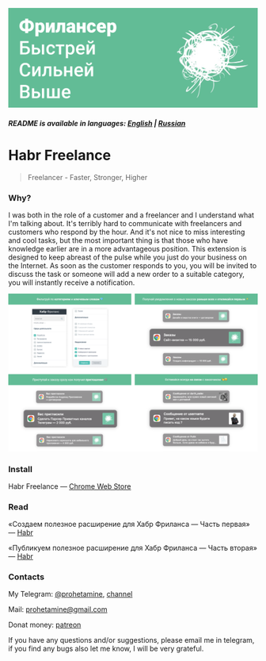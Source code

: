 ![logo](https://github.com/prohetamine/habr-freelance/blob/main/media/logo.png)

##### README is available in languages: [English](https://github.com/prohetamine/habr-freelance/blob/main/README/english.md) | [Russian](https://github.com/prohetamine/habr-freelance/blob/main/README.md)

# Habr Freelance

> Freelancer - Faster, Stronger, Higher

### Why?

I was both in the role of a customer and a freelancer and I understand what I'm talking about. It's terribly hard to communicate with freelancers and customers who respond by the hour. And it's not nice to miss interesting and cool tasks, but the most important thing is that those who have knowledge earlier are in a more advantageous position. This extension is designed to keep abreast of the pulse while you just do your business on the Internet. As soon as the customer responds to you, you will be invited to discuss the task or someone will add a new order to a suitable category, you will instantly receive a notification.

![screenshots](https://github.com/prohetamine/habr-freelance/blob/main/media/screenshots.png)

### Install

Habr Freelance — [Chrome Web Store](https://chrome.google.com/webstore/detail/%D1%85%D0%B0%D0%B1%D1%80-%D1%84%D1%80%D0%B8%D0%BB%D0%B0%D0%BD%D1%81/efdndlpohbhedbbilokaalofchbeialo)

### Read

«Создаем полезное расширение для Хабр Фриланса — Часть первая» — [Habr](https://habr.com/ru/post/593421/)

«Публикуем полезное расширение для Хабр Фриланса — Часть вторая» — [Habr](https://habr.com/ru/post/593421/)

### Contacts

My Telegram: [@prohetamine](https://t.me/prohetamine), [channel](https://t.me/prohetamines)

Mail: prohetamine@gmail.com

Donat money: [patreon](https://www.patreon.com/prohetamine)

If you have any questions and/or suggestions, please email me in telegram, if you find any bugs also let me know, I will be very grateful.
